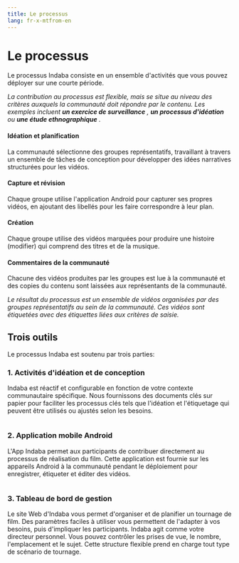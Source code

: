 ```yaml
---
title: Le processus
lang: fr-x-mtfrom-en
---
```

<ReadTime/> 

# Le processus  

<Leader> 
 Le processus Indaba consiste en un ensemble d&#39;activités que vous pouvez déployer sur une courte période.  

</Leader> 

<Tip> 

 <i class="el-icon-bottom large"/>La contribution au processus est flexible, mais se situe au niveau des critères auxquels la communauté doit répondre par le contenu. Les exemples incluent <strong>un exercice de surveillance</strong> , <strong>un processus d&#39;idéation</strong> ou <strong>une étude ethnographique</strong> .</i>  

</Tip> 

<el-timeline> 
<el-timeline-item timestamp="Day 1" placement="top"> 

<h4> Idéation et planification </h4> 
 La communauté sélectionne des groupes représentatifs, travaillant à travers un ensemble de tâches de conception pour développer des idées narratives structurées pour les vidéos.  

</el-timeline-item> 
<el-timeline-item timestamp="Day 2-3" placement="top"> 

<h4> Capture et révision </h4> 
 Chaque groupe utilise l&#39;application Android pour capturer ses propres vidéos, en ajoutant des libellés pour les faire correspondre à leur plan.  

</el-timeline-item> 
<el-timeline-item timestamp="Day 4" placement="top"> 

<h4> Création </h4> 
 Chaque groupe utilise des vidéos marquées pour produire une histoire (modifier) qui comprend des titres et de la musique.  

</el-timeline-item> 
<el-timeline-item timestamp="Day 5" placement="top"> 

<h4> Commentaires de la communauté </h4> 
 Chacune des vidéos produites par les groupes est lue à la communauté et des copies du contenu sont laissées aux représentants de la communauté.  

</el-timeline-item> 
</el-timeline> 

<Tip> 

 <i class="el-icon-bottom large"/>Le résultat du processus est un ensemble de vidéos organisées par des groupes représentatifs au sein de la communauté. Ces vidéos sont étiquetées avec des étiquettes liées aux critères de saisie.</i>  

</Tip> 


## Trois outils  

 Le processus Indaba est soutenu par trois parties:  

### 1. Activités d&#39;idéation et de conception  

 Indaba est réactif et configurable en fonction de votre contexte communautaire spécifique. Nous fournissons des documents clés sur papier pour faciliter les processus clés tels que l&#39;idéation et l&#39;étiquetage qui peuvent être utilisés ou ajustés selon les besoins.  

<img src="/imgs/photowalk.jpg" alt=""> 

### 2. Application mobile Android  

 L&#39;App Indaba permet aux participants de contribuer directement au processus de réalisation du film. Cette application est fournie sur les appareils Android à la communauté pendant le déploiement pour enregistrer, étiqueter et éditer des vidéos.  

<img src="/imgs/honduras.jpg" alt=""> 

### 3. Tableau de bord de gestion  

 Le site Web d&#39;Indaba vous permet d&#39;organiser et de planifier un tournage de film. Des paramètres faciles à utiliser vous permettent de l&#39;adapter à vos besoins, puis d&#39;impliquer les participants. Indaba agit comme votre directeur personnel. Vous pouvez contrôler les prises de vue, le nombre, l&#39;emplacement et le sujet. Cette structure flexible prend en charge tout type de scénario de tournage.  

<img src="/imgs/dashboard.png" alt=""> 
